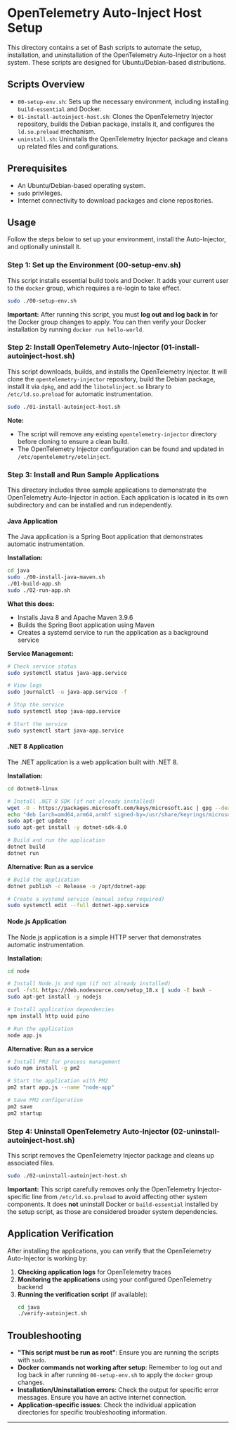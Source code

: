 # OpenTelemetry Auto-Inject Host Setup

This directory contains a set of Bash scripts to automate the setup, installation, and uninstallation of the OpenTelemetry Auto-Injector on a host system. These scripts are designed for Ubuntu/Debian-based distributions.

## Scripts Overview

*   `00-setup-env.sh`: Sets up the necessary environment, including installing `build-essential` and Docker.
*   `01-install-autoinject-host.sh`: Clones the OpenTelemetry Injector repository, builds the Debian package, installs it, and configures the `ld.so.preload` mechanism.
*   `uninstall.sh`: Uninstalls the OpenTelemetry Injector package and cleans up related files and configurations.

## Prerequisites

*   An Ubuntu/Debian-based operating system.
*   `sudo` privileges.
*   Internet connectivity to download packages and clone repositories.

## Usage

Follow the steps below to set up your environment, install the Auto-Injector, and optionally uninstall it.

### Step 1: Set up the Environment (00-setup-env.sh)

This script installs essential build tools and Docker. It adds your current user to the `docker` group, which requires a re-login to take effect.

```bash
sudo ./00-setup-env.sh
```

**Important:** After running this script, you must **log out and log back in** for the Docker group changes to apply. You can then verify your Docker installation by running `docker run hello-world`.

### Step 2: Install OpenTelemetry Auto-Injector (01-install-autoinject-host.sh)

This script downloads, builds, and installs the OpenTelemetry Injector. It will clone the `opentelemetry-injector` repository, build the Debian package, install it via `dpkg`, and add the `libotelinject.so` library to `/etc/ld.so.preload` for automatic instrumentation.

```bash
sudo ./01-install-autoinject-host.sh
```

**Note:**
*   The script will remove any existing `opentelemetry-injector` directory before cloning to ensure a clean build.
*   The OpenTelemetry Injector configuration can be found and updated in `/etc/opentelemetry/otelinject`.

### Step 3: Install and Run Sample Applications

This directory includes three sample applications to demonstrate the OpenTelemetry Auto-Injector in action. Each application is located in its own subdirectory and can be installed and run independently.

#### Java Application

The Java application is a Spring Boot application that demonstrates automatic instrumentation.

**Installation:**
```bash
cd java
sudo ./00-install-java-maven.sh
./01-build-app.sh
sudo ./02-run-app.sh
```

**What this does:**
*   Installs Java 8 and Apache Maven 3.9.6
*   Builds the Spring Boot application using Maven
*   Creates a systemd service to run the application as a background service

**Service Management:**
```bash
# Check service status
sudo systemctl status java-app.service

# View logs
sudo journalctl -u java-app.service -f

# Stop the service
sudo systemctl stop java-app.service

# Start the service
sudo systemctl start java-app.service
```

#### .NET 8 Application

The .NET application is a web application built with .NET 8.

**Installation:**
```bash
cd dotnet8-linux

# Install .NET 8 SDK (if not already installed)
wget -O - https://packages.microsoft.com/keys/microsoft.asc | gpg --dearmor -o /usr/share/keyrings/microsoft-archive-keyring.gpg
echo "deb [arch=amd64,arm64,armhf signed-by=/usr/share/keyrings/microsoft-archive-keyring.gpg] https://packages.microsoft.com/repos/microsoft-ubuntu-$(lsb_release -cs)-prod $(lsb_release -cs) main" | sudo tee /etc/apt/sources.list.d/microsoft-prod.list
sudo apt-get update
sudo apt-get install -y dotnet-sdk-8.0

# Build and run the application
dotnet build
dotnet run
```

**Alternative: Run as a service**
```bash
# Build the application
dotnet publish -c Release -o /opt/dotnet-app

# Create a systemd service (manual setup required)
sudo systemctl edit --full dotnet-app.service
```

#### Node.js Application

The Node.js application is a simple HTTP server that demonstrates automatic instrumentation.

**Installation:**
```bash
cd node

# Install Node.js and npm (if not already installed)
curl -fsSL https://deb.nodesource.com/setup_18.x | sudo -E bash -
sudo apt-get install -y nodejs

# Install application dependencies
npm install http uuid pino

# Run the application
node app.js
```

**Alternative: Run as a service**
```bash
# Install PM2 for process management
sudo npm install -g pm2

# Start the application with PM2
pm2 start app.js --name "node-app"

# Save PM2 configuration
pm2 save
pm2 startup
```

### Step 4: Uninstall OpenTelemetry Auto-Injector (02-uninstall-autoinject-host.sh)

This script removes the OpenTelemetry Injector package and cleans up associated files.

```bash
sudo ./02-uninstall-autoinject-host.sh
```

**Important:** This script carefully removes only the OpenTelemetry Injector-specific line from `/etc/ld.so.preload` to avoid affecting other system components. It does **not** uninstall Docker or `build-essential` installed by the setup script, as those are considered broader system dependencies.

## Application Verification

After installing the applications, you can verify that the OpenTelemetry Auto-Injector is working by:

1. **Checking application logs** for OpenTelemetry traces
2. **Monitoring the applications** using your configured OpenTelemetry backend
3. **Running the verification script** (if available):
   ```bash
   cd java
   ./verify-autoinject.sh
   ```

## Troubleshooting

*   **"This script must be run as root"**: Ensure you are running the scripts with `sudo`.
*   **Docker commands not working after setup**: Remember to log out and log back in after running `00-setup-env.sh` to apply the `docker` group changes.
*   **Installation/Uninstallation errors**: Check the output for specific error messages. Ensure you have an active internet connection.
*   **Application-specific issues**: Check the individual application directories for specific troubleshooting information.

---